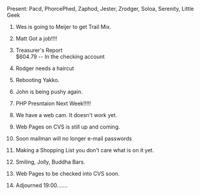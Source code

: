 Present:  Pacd, PhorcePhed, Zaphod, Jester, Zrodger, Soloa, Serenity,           Little Geek  </p><p>
1.  Wes is going to Meijer to get Trail Mix. </p><p>
2.  Matt Got a job!!!! </p><p>
3.  Treasurer's Report<br>         $604.79 -- In the checking account </p><p>
4.  Rodger needs a haircut </p><p>
5.  Rebooting Yakko. </p><p>
6.  John is being pushy again. </p><p>
7.  PHP Presntaion Next Week!!!!! </p><p>
8.  We have a web cam.  It doesn't work yet. </p><p>
9.  Web Pages on CVS is still up and coming.  </p><p>
10.  Soon mailman will no longer e-mail passwords </p><p>
11.  Making a Shopping List you don't care what is on it yet. </p><p>
12.  Smiling, Jolly, Buddha Bars. </p><p>
13.  Web Pages to be checked into CVS soon.   </p><p>
14.  Adjourned 19:00....... </p>
